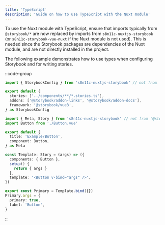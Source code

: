 ```yaml
---
title: 'TypeScript'
description: 'Guide on how to use TypeScript with the Nuxt module'
---
```


To use the Nuxt module with TypeScript, ensure that imports typically from `@storybook/*` are now replaced by imports from `s8n11c-nuxtjs-storybook` (or `s8n11c-storybook-vue-nuxt` if the Nuxt module is not used). This is needed since the Storybook packages are dependencies of the Nuxt module, and are not directly installed in the project.

The following example demonstrates how to use types when configuring Storybook and for writing stories.

::code-group

```typescript [.storybook/main.ts]
import { StorybookConfig } from 's8n11c-nuxtjs-storybook' // not from '@storybook/core-common'

export default {
  stories: ['../components/**/*.stories.ts'],
  addons: ['@storybook/addon-links', '@storybook/addon-docs'],
  framework: '@storybook/vue3',
} as StorybookConfig
```

```typescript [components/Button.stories.ts]
import { Meta, Story } from 's8n11c-nuxtjs-storybook' // not from '@storybook/vue3-vite'
import Button from './Button.vue'

export default {
  title: 'Example/Button',
  component: Button,
} as Meta

const Template: Story = (args) => ({
  components: { Button },
  setup() {
    return { args }
  },
  template: '<Button v-bind="args" />',
})

export const Primary = Template.bind({})
Primary.args = {
  primary: true,
  label: 'Button',
}
```

::
